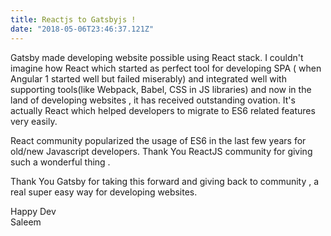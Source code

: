 ```yaml
---
title: Reactjs to Gatsbyjs !
date: "2018-05-06T23:46:37.121Z"
---
```




Gatsby made developing website possible using React stack. I couldn't imagine how React which started as perfect tool for developing SPA ( when Angular 1 started well but failed miserably) and integrated well with supporting tools(like Webpack, Babel, CSS in JS libraries) and now in the land of developing websites , it has received outstanding ovation. It's actually React which helped developers to migrate to ES6 related features very easily.

 React community popularized the usage of ES6 in the last few years for old/new Javascript developers. Thank You ReactJS community for giving such a wonderful thing .
 
 Thank You Gatsby for taking this forward and giving back to community , a real super easy way for developing websites.

Happy Dev<br/>
Saleem